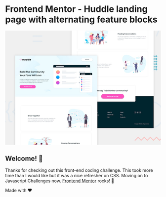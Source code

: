 # Frontend Mentor - Huddle landing page with alternating feature blocks

![Design preview for the Huddle landing page with alternating feature blocks coding challenge](./design/desktop-preview.jpg)

## Welcome! 👋

Thanks for checking out this front-end coding challenge. This took more time than I would like but it was a nice refresher on CSS. Moving on to Javascript Challenges now. 
[Frontend Mentor](https://www.frontendmentor.io) rocks! 🚀

 Made with ❤
